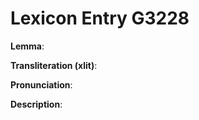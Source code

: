 # Lexicon Entry G3228

**Lemma**: 

**Transliteration (xlit)**: 

**Pronunciation**: 

**Description**:

